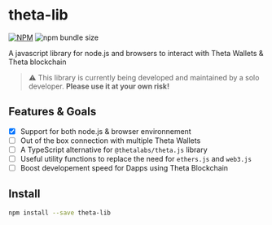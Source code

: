 # theta-lib

[![NPM](https://img.shields.io/npm/v/theta-lib.svg)](https://www.npmjs.com/package/theta-lib)
![npm bundle size](https://img.shields.io/bundlephobia/min/theta-lib?label=minified%20size&logo=%231081c1)

A javascript library for node.js and browsers to interact with Theta Wallets & Theta blockchain

> ⚠️ This library is currently being developed and maintained by a solo developer. **Please use it at your own risk!**

## Features & Goals

- [x] Support for both node.js & browser environnement
- [ ] Out of the box connection with multiple Theta Wallets
- [ ] A TypeScript alternative for `@thetalabs/theta.js` library
- [ ] Useful utility functions to replace the need for `ethers.js` and `web3.js`
- [ ] Boost developement speed for Dapps using Theta Blockchain

## Install

```bash
npm install --save theta-lib
```
